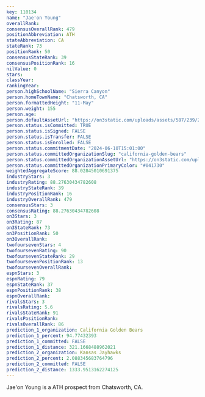 ```yaml
---
key: 110134
name: "Jae'on Young"
overallRank: 
consensusOverallRank: 479
positionAbbreviation: ATH
stateAbbreviation: CA
stateRank: 73
positionRank: 50
consensusStateRank: 39
consensusPositionRank: 16
nilValue: 0
stars: 
classYear: 
rankingYear: 
person.highSchoolName: "Sierra Canyon"
person.homeTownName: "Chatsworth, CA"
person.formattedHeight: "11-May"
person.weight: 155
person.age: 
person.defaultAssetUrl: "https://on3static.com/uploads/assets/587/239/239587.png"
person.status.isCommitted: TRUE
person.status.isSigned: FALSE
person.status.isTransfer: FALSE
person.status.isEnrolled: FALSE
person.status.commitmentDate: "2024-06-10T15:01:00"
person.status.committedOrganizationSlug: "california-golden-bears"
person.status.committedOrganizationAssetUrl: "https://on3static.com/uploads/assets/858/149/149858.svg"
person.status.committedOrganizationPrimaryColor: "#041730"
weightedAggregateScore: 88.02845010691375
industryStars: 3
industryRating: 88.27630434782608
industryStateRank: 39
industryPositionRank: 16
industryOverallRank: 479
consensusStars: 3
consensusRating: 88.27630434782608
on3Stars: 3
on3Rating: 87
on3StateRank: 73
on3PositionRank: 50
on3OverallRank: 
twofoursevenStars: 4
twofoursevenRating: 90
twofoursevenStateRank: 29
twofoursevenPositionRank: 13
twofoursevenOverallRank: 
espnStars: 3
espnRating: 79
espnStateRank: 37
espnPositionRank: 38
espnOverallRank: 
rivalsStars: 3
rivalsRating: 5.6
rivalsStateRank: 91
rivalsPositionRank: 
rivalsOverallRank: 86
prediction_1_organization: California Golden Bears
prediction_1_percent: 94.77432393
prediction_1_committed: FALSE
prediction_1_distance: 321.1668488962021
prediction_2_organization: Kansas Jayhawks
prediction_2_percent: 2.088345683764796
prediction_2_committed: FALSE
prediction_2_distance: 1333.9513162274125
---
```

Jae'on Young is a ATH prospect from Chatsworth, CA.